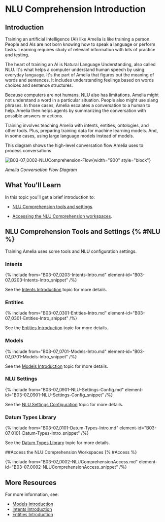 # NLU Comprehension Introduction

## Introduction

Training an artificial intelligence (AI) like Amelia is like training a person. People and AIs are not born knowing how to speak a language or perform tasks. Learning requires study of relevant information with lots of practice and testing.

The heart of training an AI is Natural Language Understanding, also called NLU. It's what helps a computer understand human speech by using everyday language. It's the part of Amelia that figures out the meaning of words and sentences. It includes understanding feelings based on words choices and sentence structures.

Because computers are not humans, NLU also has limitations. Amelia might not understand a word in a particular situation. People also might use slang phrases. In those cases, Amelia escalates a conversation to a human to help. Amelia then helps agents by summarizing the conversation with possible answers or actions.

Training involves teaching Amelia with intents, entities, ontologies, and other tools. Plus, preparing training data for machine learning models. And, in some cases, using large language models instead of models.

This diagram shows the high-level conversation flow Amelia uses to process conversations.

![B03-07_0002-NLUComprehension-Flow](B03-07_0002-NLUComprehension-Flow.png){width="900" style="block"}

*Amelia Conversation Flow Diagram*

## What You'll Learn

In this topic you'll get a brief introduction to:

* [NLU Comprehension tools and settings](#NLU).

* [Accessing the NLU Comprehension workspaces](#Access).

## NLU Comprehension Tools and Settings {% #NLU %}

Training Amelia uses some tools and NLU configuration settings.

### Intents

{% include from="B03-07_0203-Intents-Intro.md" element-id="B03-07_0203-Intents-Intro_snippet" /%}

See the [Intents Introduction](B03-07_0201-Intents-Intro.md) topic for more details.

### Entities

{% include from="B03-07_0301-Entities-Intro.md" element-id="B03-07_0301-Entities-Intro_snippet" /%}

See the [Entities Introduction](B03-07-NLU-Comprehension_B03-07_0301-Entities-Intro.md) topic for more details.

### Models

{% include from="B03-07_0701-Models-Intro.md" element-id="B03-07_0701-Models-Intro_snippet" /%}

See the [Models Introduction](B03-07-NLU-Comprehension_B03-07_0701-Models-Intro.md) topic for more details.

### NLU Settings

{% include from="B03-07_0901-NLU-Settings-Config.md" element-id="B03-07_0901-NLU-Settings-Config_snippet" /%}

See the [NLU Settings Configuration](B03-07_0901-NLU-Settings-Configuration.md) topic for more details.

### Datum Types Library

{% include from="B03-07_0101-Datum-Types-Intro.md" element-id="B03-07_0101-Datum-Types-Intro_snippet" /%}

See the [Datum Types Library](B03-07_0101-Datum-Types-Library.md) topic for more details.

##Access the NLU Comprehension Workspaces {% #Access %}

{% include from="B03-07_0002-NLUComprehensionAccess.md" element-id="B03-07_0002-NLUComprehensionAccess_snippet" /%}

## More Resources

For more information, see:

* [Models Introduction](B03-07-NLU-Comprehension_B03-07_0701-Models-Intro.md)
* [Intents Introduction](B03-07_0201-Intents-Intro.md)
* [Entities Introduction](B03-07-NLU-Comprehension_B03-07_0301-Entities-Intro.md)

